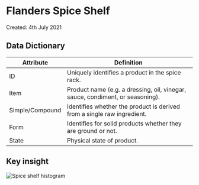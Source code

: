 # Flanders Spice Shelf

Created: 4th July 2021

## Data Dictionary

Attribute | Definition
---- | ----
ID | Uniquely identifies a product in the spice rack.
Item | Product name (e.g. a dressing, oil, vinegar, sauce, condiment, or seasoning).
Simple/Compound | Identifies whether the product is derived from a single raw ingredient.
Form | Identifies for solid products whether they are ground or not.
State | Physical state of product.

## Key insight

![Spice shelf histogram](https://github.com/stochastictalk/flanders_spice_shelf/item-histogram.png)
